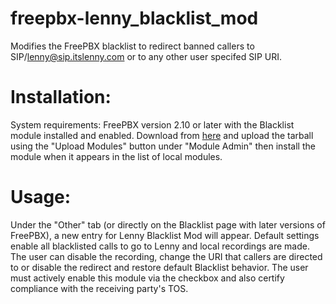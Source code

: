freepbx-lenny_blacklist_mod
===========================

Modifies the FreePBX blacklist to redirect banned callers to SIP/lenny@sip.itslenny.com or to any other user specifed SIP URI.


Installation:
=============
System requirements: FreePBX version 2.10 or later with the Blacklist module installed and enabled. Download from [here](http://pbxossa.org/files/lenny/)
and upload the tarball using the "Upload Modules" button under "Module Admin" then install the module when it
appears in the list of local modules.

Usage:
======
Under the "Other" tab (or directly on the Blacklist page with later versions of FreePBX), a new entry for Lenny Blacklist Mod 
will appear. Default settings enable all blacklisted calls to go to Lenny and local recordings are made. The user can disable
the recording, change the URI that callers are directed to or disable the redirect and restore default Blacklist behavior. The 
user must actively enable this module via the checkbox and also certify compliance with the receiving party's TOS.

